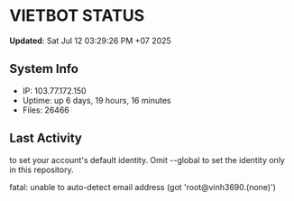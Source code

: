 # VIETBOT STATUS
**Updated**: Sat Jul 12 03:29:26 PM +07 2025

## System Info
- IP: 103.77.172.150
- Uptime: up 6 days, 19 hours, 16 minutes
- Files: 26466

## Last Activity

to set your account's default identity.
Omit --global to set the identity only in this repository.

fatal: unable to auto-detect email address (got 'root@vinh3690.(none)')
